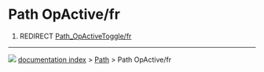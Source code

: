 # Path OpActive/fr
1.  REDIRECT [Path_OpActiveToggle/fr](Path_OpActiveToggle/fr.md)



---
![](images/Button_right.svg) [documentation index](../README.md) > [Path](Path_Workbench.md) > Path OpActive/fr
